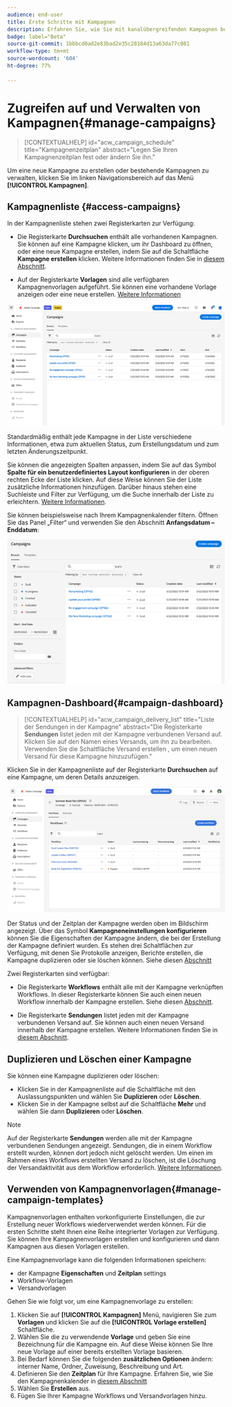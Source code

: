 ```yaml
---
audience: end-user
title: Erste Schritte mit Kampagnen
description: Erfahren Sie, wie Sie mit kanalübergreifenden Kampagnen beginnen
badge: label="Beta"
source-git-commit: 1bbbcd0ad2e83bad2e35c28184d13a63da77c081
workflow-type: tm+mt
source-wordcount: '604'
ht-degree: 77%

---
```



# Zugreifen auf und Verwalten von Kampagnen{#manage-campaigns}

>[!CONTEXTUALHELP]
>id="acw_campaign_schedule"
>title="Kampagnenzeitplan"
>abstract="Legen Sie Ihren Kampagnenzeitplan fest oder ändern Sie ihn."

Um eine neue Kampagne zu erstellen oder bestehende Kampagnen zu verwalten, klicken Sie im linken Navigationsbereich auf das Menü **[!UICONTROL Kampagnen]**.

## Kampagnenliste {#access-campaigns}

In der Kampagnenliste stehen zwei Registerkarten zur Verfügung:

* Die Registerkarte **Durchsuchen** enthält alle vorhandenen Kampagnen. Sie können auf eine Kampagne klicken, um ihr Dashboard zu öffnen, oder eine neue Kampagne erstellen, indem Sie auf die Schaltfläche **Kampagne erstellen** klicken. Weitere Informationen finden Sie in [diesem Abschnitt](create-campaigns.md#create-campaigns).

* Auf der Registerkarte **Vorlagen** sind alle verfügbaren Kampagnenvorlagen aufgeführt. Sie können eine vorhandene Vorlage anzeigen oder eine neue erstellen. [Weitere Informationen](#manage-campaign-templates)

![Liste der Kampagnen](assets/campaign-list.png)

Standardmäßig enthält jede Kampagne in der Liste verschiedene Informationen, etwa zum aktuellen Status, zum Erstellungsdatum und zum letzten Änderungszeitpunkt.

Sie können die angezeigten Spalten anpassen, indem Sie auf das Symbol **Spalte für ein benutzerdefiniertes Layout konfigurieren** in der oberen rechten Ecke der Liste klicken. Auf diese Weise können Sie der Liste zusätzliche Informationen hinzufügen. Darüber hinaus stehen eine Suchleiste und Filter zur Verfügung, um die Suche innerhalb der Liste zu erleichtern. [Weitere Informationen](../get-started/user-interface.md#list-screens).

Sie können beispielsweise nach Ihrem Kampagnenkalender filtern. Öffnen Sie das Panel „Filter“ und verwenden Sie den Abschnitt **Anfangsdatum – Enddatum**:

![Kampagnenfilter](assets/campaign-filter-on-dates.png)

## Kampagnen-Dashboard{#campaign-dashboard}

>[!CONTEXTUALHELP]
>id="acw_campaign_delivery_list"
>title="Liste der Sendungen in der Kampagne"
>abstract="Die Registerkarte **Sendungen** listet jeden mit der Kampagne verbundenen Versand auf. Klicken Sie auf den Namen eines Versands, um ihn zu bearbeiten. Verwenden Sie die Schaltfläche Versand erstellen , um einen neuen Versand für diese Kampagne hinzuzufügen."

Klicken Sie in der Kampagnenliste auf der Registerkarte **Durchsuchen** auf eine Kampagne, um deren Details anzuzeigen.

![Kampagnen-Dashboard](assets/campaign-dashboard.png)

Der Status und der Zeitplan der Kampagne werden oben im Bildschirm angezeigt. Über das Symbol **Kampagneneinstellungen konfigurieren** können Sie die Eigenschaften der Kampagne ändern, die bei der Erstellung der Kampagne definiert wurden. Es stehen drei Schaltflächen zur Verfügung, mit denen Sie Protokolle anzeigen, Berichte erstellen, die Kampagne duplizieren oder sie löschen können. Siehe diesen [Abschnitt](create-campaigns.md#create-campaigns)

Zwei Registerkarten sind verfügbar:

* Die Registerkarte **Workflows** enthält alle mit der Kampagne verknüpften Workflows. In dieser Registerkarte können Sie auch einen neuen Workflow innerhalb der Kampagne erstellen. Siehe diesen [Abschnitt](create-campaigns.md#create-campaigns).

* Die Registerkarte **Sendungen** listet jeden mit der Kampagne verbundenen Versand auf. Sie können auch einen neuen Versand innerhalb der Kampagne erstellen. Weitere Informationen finden Sie in [diesem Abschnitt](create-campaigns.md#create-campaigns).

## Duplizieren und Löschen einer Kampagne

Sie können eine Kampagne duplizieren oder löschen:

* Klicken Sie in der Kampagnenliste auf die Schaltfläche mit den Auslassungspunkten und wählen Sie **Duplizieren** oder **Löschen**.
* Klicken Sie in der Kampagne selbst auf die Schaltfläche **Mehr** und wählen Sie dann **Duplizieren** oder **Löschen**.

>[!NOTE]
>
>Auf der Registerkarte **Sendungen** werden alle mit der Kampagne verbundenen Sendungen angezeigt. Sendungen, die in einem Workflow erstellt wurden, können dort jedoch nicht gelöscht werden. Um einen im Rahmen eines Workflows erstellten Versand zu löschen, ist die Löschung der Versandaktivität aus dem Workflow erforderlich. [Weitere Informationen](../msg/gs-messages.md#delivery-delete).

## Verwenden von Kampagnenvorlagen{#manage-campaign-templates}

Kampagnenvorlagen enthalten vorkonfigurierte Einstellungen, die zur Erstellung neuer Workflows wiederverwendet werden können. Für die ersten Schritte steht Ihnen eine Reihe integrierter Vorlagen zur Verfügung. Sie können Ihre Kampagnenvorlagen erstellen und konfigurieren und dann Kampagnen aus diesen Vorlagen erstellen.

Eine Kampagnenvorlage kann die folgenden Informationen speichern:

* der Kampagne **Eigenschaften** und **Zeitplan** settings
* Workflow-Vorlagen
* Versandvorlagen

Gehen Sie wie folgt vor, um eine Kampagnenvorlage zu erstellen:

1. Klicken Sie auf **[!UICONTROL Kampagnen]** Menü, navigieren Sie zum **Vorlagen** und klicken Sie auf die **[!UICONTROL Vorlage erstellen]** Schaltfläche.
1. Wählen Sie die zu verwendende **Vorlage** und geben Sie eine Bezeichnung für die Kampagne ein. Auf diese Weise können Sie Ihre neue Vorlage auf einer bereits erstellten Vorlage basieren.
1. Bei Bedarf können Sie die folgenden **zusätzlichen Optionen** ändern: interner Name, Ordner, Zuweisung, Beschreibung und Art.
1. Definieren Sie den **Zeitplan** für Ihre Kampagne. Erfahren Sie, wie Sie den Kampagnenkalender in [diesem Abschnitt](create-campaigns.md#campaign-schedule)
1. Wählen Sie **Erstellen** aus.
1. Fügen Sie Ihrer Kampagne Workflows und Versandvorlagen hinzu.
